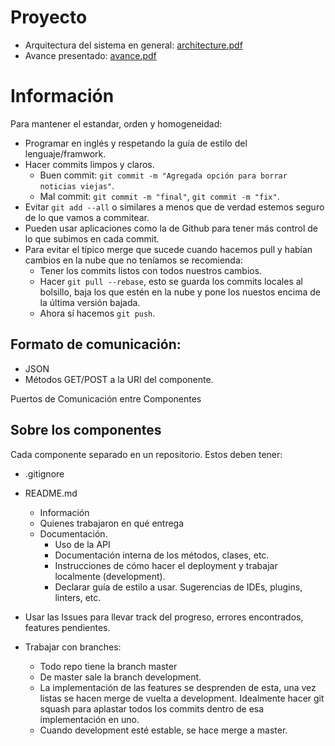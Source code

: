 # Proyecto

* Arquitectura del sistema en general: [architecture.pdf](architecture.pdf)
* Avance presentado: [avance.pdf](avance.pdf)

# Información

Para mantener el estandar, orden y homogeneidad:

* Programar en inglés y respetando la guía de estilo del lenguaje/framwork.
* Hacer commits limpos y claros.
	* Buen commit: `git commit -m "Agregada opción para borrar noticias viejas"`.
	* Mal commit: `git commit -m "final"`, `git commit -m "fix"`.
* Evitar `git add --all` o similares a menos que de verdad estemos seguro de lo que vamos a commitear.
* Pueden usar aplicaciones como la de Github para tener más control de lo que subimos en cada commit.
* Para evitar el típico merge que sucede cuando hacemos pull y habían cambios en la nube que no teníamos se recomienda:
  * Tener los commits listos con todos nuestros cambios.
  * Hacer `git pull --rebase`, esto se guarda los commits locales al bolsillo, baja los que estén en la nube y pone los nuestos encima de la última versión bajada.
  * Ahora sí hacemos `git push`.

## Formato de comunicación:
- JSON
- Métodos GET/POST a la URI del componente.

Puertos de Comunicación entre Componentes

## Sobre los componentes
Cada componente separado en un repositorio. Estos deben tener:
- .gitignore
- README.md
  - Información
  - Quienes trabajaron en qué entrega
  - Documentación.
    - Uso de la API
    - Documentación interna de los métodos, clases, etc.
    - Instrucciones de cómo hacer el deployment y trabajar localmente (development).
    - Declarar guía de estilo a usar. Sugerencias de IDEs, plugins, linters, etc.

- Usar las Issues para llevar track del progreso, errores encontrados, features pendientes.
- Trabajar con branches:
  - Todo repo tiene la branch master
  - De master sale la branch development.
  - La implementación de las features se desprenden de esta, una vez listas se hacen merge de vuelta a development. Idealmente hacer git squash para aplastar todos los commits dentro de esa implementación en uno.
  - Cuando development esté estable, se hace merge a master.
